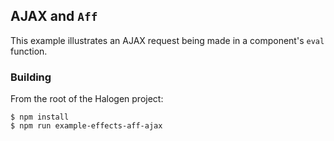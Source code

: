 ## AJAX and `Aff`

This example illustrates an AJAX request being made in a component's `eval` function.

### Building

From the root of the Halogen project:

```
$ npm install
$ npm run example-effects-aff-ajax
```
